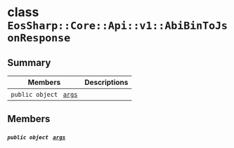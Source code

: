 # class `EosSharp::Core::Api::v1::AbiBinToJsonResponse` 

## Summary

 Members                                | Descriptions                                
----------------------------------------|---------------------------------------------
`public object ` [`args`](#class_eos_sharp_1_1_core_1_1_api_1_1v1_1_1_abi_bin_to_json_response_1a6df18568fc482598102f99e38b5d38a1) | 

## Members

##### `public object ` [`args`](#class_eos_sharp_1_1_core_1_1_api_1_1v1_1_1_abi_bin_to_json_response_1a6df18568fc482598102f99e38b5d38a1) 

